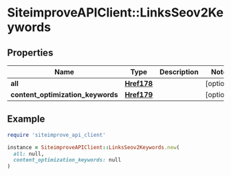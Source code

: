 # SiteimproveAPIClient::LinksSeov2Keywords

## Properties

| Name | Type | Description | Notes |
| ---- | ---- | ----------- | ----- |
| **all** | [**Href178**](Href178.md) |  | [optional] |
| **content_optimization_keywords** | [**Href179**](Href179.md) |  | [optional] |

## Example

```ruby
require 'siteimprove_api_client'

instance = SiteimproveAPIClient::LinksSeov2Keywords.new(
  all: null,
  content_optimization_keywords: null
)
```

